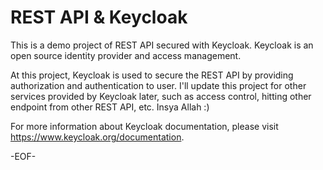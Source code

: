 # REST API & Keycloak

This is a demo project of REST API secured with Keycloak. Keycloak is an open source identity provider and access management.

At this project, Keycloak is used to secure the REST API by providing authorization and authentication to user. 
I'll update this project for other services provided by Keycloak later, such as access control, hitting other endpoint from other REST API, etc. Insya Allah :)


For more information about Keycloak documentation, please visit https://www.keycloak.org/documentation.

-EOF-
